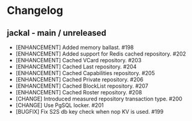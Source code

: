 # Changelog

## jackal - main / unreleased

* [ENHANCEMENT] Added memory ballast. #198
* [ENHANCEMENT] Added support for Redis cached repository. #202
* [ENHANCEMENT] Cached VCard repository. #203
* [ENHANCEMENT] Cached Last repository. #204
* [ENHANCEMENT] Cached Capabilities repository. #205
* [ENHANCEMENT] Cached Private repository. #206
* [ENHANCEMENT] Cached BlockList repository. #207 
* [ENHANCEMENT] Cached Roster repository. #208
* [CHANGE] Introduced measured repository transaction type. #200
* [CHANGE] Use PgSQL locker. #201
* [BUGFIX] Fix S2S db key check when nop KV is used. #199
